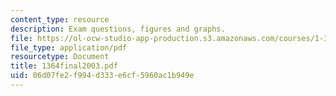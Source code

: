 ```yaml
---
content_type: resource
description: Exam questions, figures and graphs.
file: https://ol-ocw-studio-app-production.s3.amazonaws.com/courses/1-364-advanced-geotechnical-engineering-fall-2003/06d07fe2f994d333e6cf5960ac1b949e_1364final2003.pdf
file_type: application/pdf
resourcetype: Document
title: 1364final2003.pdf
uid: 06d07fe2-f994-d333-e6cf-5960ac1b949e
---
```

